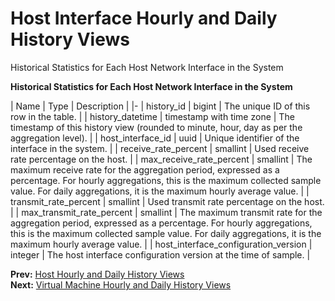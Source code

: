 # Host Interface Hourly and Daily History Views

Historical Statistics for Each Host Network Interface in the System

**Historical Statistics for Each Host Network Interface in the System**

| Name | Type | Description |
|-
| history_id | bigint | The unique ID of this row in the table. |
| history_datetime | timestamp with time zone | The timestamp of this history view (rounded to minute, hour, day as per the aggregation level). |
| host_interface_id | uuid | Unique identifier of the interface in the system. |
| receive_rate_percent | smallint | Used receive rate percentage on the host. |
| max_receive_rate_percent | smallint | The maximum receive rate for the aggregation period, expressed as a percentage. For hourly aggregations, this is the maximum collected sample value. For daily aggregations, it is the maximum hourly average value. |
| transmit_rate_percent | smallint | Used transmit rate percentage on the host. |
| max_transmit_rate_percent | smallint | The maximum transmit rate for the aggregation period, expressed as a percentage. For hourly aggregations, this is the maximum collected sample value. For daily aggregations, it is the maximum hourly average value. |
| host_interface_configuration_version | integer | The host interface configuration version at the time of sample. |

**Prev:** [Host Hourly and Daily History Views](Host_hourly_and_daily_history_views) <br>
**Next:** [Virtual Machine Hourly and Daily History Views](Virtual_machine_hourly_and_daily_history_views)
